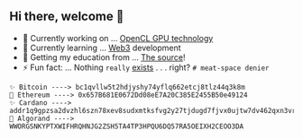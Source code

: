 
 ## Hi there, welcome 👋


- 🔭 Currently working on ... [OpenCL GPU technology](https://github.com/alienflip/Project-Sekhmet)
- 🌱 Currently learning ... [Web3](https://www.youtube.com/watch?v=j5a0jTc9S10&ab_channel=YourUncleMoe) development
- 👯 Getting my education from ... [The source](https://cirosantilli.com/)!
- ⚡ Fun fact: ... Nothing `really` [exists](https://www.youtube.com/watch?v=GM2DDR31-nk&ab_channel=TheWolfsonian%E2%80%93FIU) . . . right? `# meat-space denier`

```
✨ Bitcoin ----> bc1qvllw5t2hdjyshy74yflq662etcj8tlz44q3k8m
🍄 Ethereum ----> 0x657B681E0672Dd08eE7A20C385E2455B50e49124
✨ Cardano ----> addr1q9gpzsa2dvzhl6szn78xev8sudxmtksfvg2y27tjdugd7fjvx0ujtw7dv462qxn3vrzp68w88delwz0my6mggqvhes6qganhah
🍄 Algorand ----> WWORGSNKYPTXWIFHRQHNJG2ZSH5TA4TP3HPQU6DQ57RA5OEIXH2CEOO3DA
```
